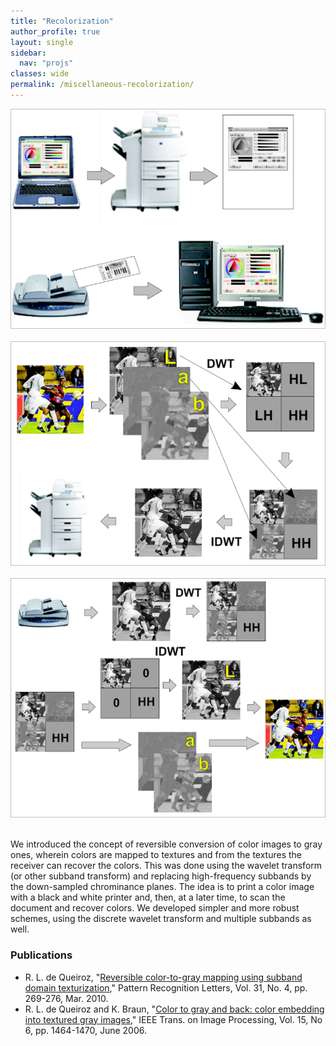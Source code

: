 ```yaml
---
title: "Recolorization"
author_profile: true
layout: single
sidebar:
  nav: "projs"
classes: wide
permalink: /miscellaneous-recolorization/
---
```


<p style="text-align:center;">
  <img src="https://github.com/DiogoCaetanoGarcia/minimal-mistakes/raw/master/assets/images/recolorization01.png"><br><br>
  <img src="https://github.com/DiogoCaetanoGarcia/minimal-mistakes/raw/master/assets/images/recolorization02.png"><br><br>
  <img src="https://github.com/DiogoCaetanoGarcia/minimal-mistakes/raw/master/assets/images/recolorization03.png"><br><br>
</p>

We introduced the concept of reversible conversion of color images to gray ones, wherein colors are mapped to textures and from the textures the receiver can recover the colors. This was done using the wavelet transform (or other subband transform) and replacing high-frequency subbands by the down-sampled chrominance planes. The idea is to print a color image with a black and white printer and, then, at a later time, to scan the document and recover colors. We developed simpler and more robust schemes, using the discrete wavelet transform and multiple subbands as well. 

### Publications

* R. L. de Queiroz, "[Reversible color-to-gray mapping using subband domain texturization](http://queiroz.divp.org/papers/colortobw-subbands-prl.pdf)," Pattern Recognition Letters, Vol. 31, No. 4, pp. 269-276, Mar. 2010.
* R. L. de Queiroz and K. Braun, "[Color to gray and back: color embedding into textured gray images](http://queiroz.divp.org/papers/color-to-bw.pdf)," IEEE Trans. on Image Processing, Vol. 15, No 6, pp. 1464-1470, June 2006.